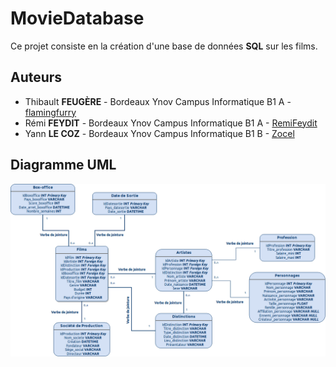 # MovieDatabase
Ce projet consiste en la création d'une base de données **SQL** sur les films.

## Auteurs
*   Thibault **FEUGÈRE** - Bordeaux Ynov Campus Informatique B1 A - [flamingfurry](https://github.com/flamingfurry)
*   Rémi **FEYDIT** - Bordeaux Ynov Campus Informatique B1 A - [RemiFeydit](https://github.com/RemiFeydit)
*   Yann **LE COZ** - Bordeaux Ynov Campus Informatique B1 B - [Zocel](https://github.com/Zocel)

## Diagramme UML
![](https://raw.githubusercontent.com/Zocel/MovieDatabase/UML-Diagram/Diagramme%20UML%20MovieDatabase.png)
